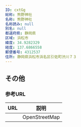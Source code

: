 ```yaml
---
ID: cxtGg
総称: 熊野神社
名称: 熊野神社
名称読み: null
別名: null
都道府県: 静岡県
区域: 浜松市
緯度: 34.9282329
経度: 137.6866558
郵便番号: 4312537
住所: 静岡県浜松市浜名区引佐町渋川７３
---
```


## その他

### 参考URL

| URL | 説明          |
| --- | ------------- |
|     | OpenStreetMap |

